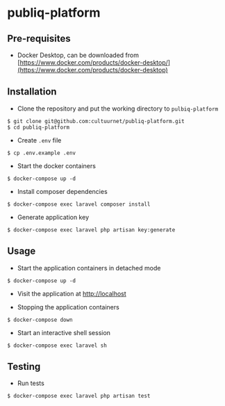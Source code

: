 # publiq-platform

## Pre-requisites
- Docker Desktop, can be downloaded from [https://www.docker.com/products/docker-desktop/](https://www.docker.com/products/docker-desktop)

## Installation

- Clone the repository and put the working directory to `pulbiq-platform`
```
$ git clone git@github.com:cultuurnet/publiq-platform.git
$ cd publiq-platform
```

- Create `.env` file
```
$ cp .env.example .env
```

- Start the docker containers
```
$ docker-compose up -d
```

- Install composer dependencies
```
$ docker-compose exec laravel composer install
```

- Generate application key
```
$ docker-compose exec laravel php artisan key:generate
```

## Usage

- Start the application containers in detached mode
```
$ docker-compose up -d
```

- Visit the application at [http://localhost](http://localhost)

- Stopping the application containers
```
$ docker-compose down
```

- Start an interactive shell session
```
$ docker-compose exec laravel sh
```

## Testing

- Run tests
```
$ docker-compose exec laravel php artisan test
```
